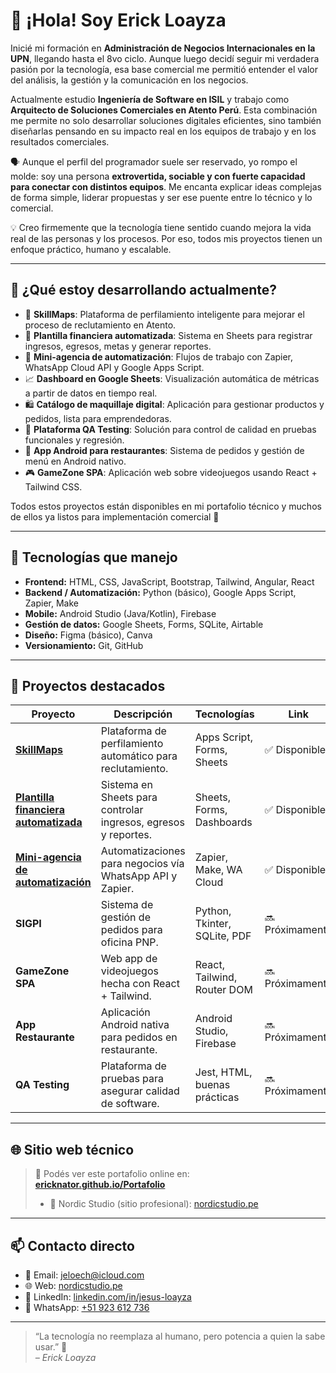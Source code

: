 # 👋 ¡Hola! Soy Erick Loayza

Inicié mi formación en **Administración de Negocios Internacionales en la UPN**, llegando hasta el 8vo ciclo. Aunque luego decidí seguir mi verdadera pasión por la tecnología, esa base comercial me permitió entender el valor del análisis, la gestión y la comunicación en los negocios.

Actualmente estudio **Ingeniería de Software en ISIL** y trabajo como **Arquitecto de Soluciones Comerciales en Atento Perú**. Esta combinación me permite no solo desarrollar soluciones digitales eficientes, sino también diseñarlas pensando en su impacto real en los equipos de trabajo y en los resultados comerciales.

🗣️ Aunque el perfil del programador suele ser reservado, yo rompo el molde: soy una persona **extrovertida, sociable y con fuerte capacidad para conectar con distintos equipos**. Me encanta explicar ideas complejas de forma simple, liderar propuestas y ser ese puente entre lo técnico y lo comercial.

💡 Creo firmemente que la tecnología tiene sentido cuando mejora la vida real de las personas y los procesos. Por eso, todos mis proyectos tienen un enfoque práctico, humano y escalable.

---

## 🚀 ¿Qué estoy desarrollando actualmente?

- 🧠 **SkillMaps**: Plataforma de perfilamiento inteligente para mejorar el proceso de reclutamiento en Atento.
- 💸 **Plantilla financiera automatizada**: Sistema en Sheets para registrar ingresos, egresos, metas y generar reportes.
- 🤖 **Mini-agencia de automatización**: Flujos de trabajo con Zapier, WhatsApp Cloud API y Google Apps Script.
- 📈 **Dashboard en Google Sheets**: Visualización automática de métricas a partir de datos en tiempo real.
- 🛍️ **Catálogo de maquillaje digital**: Aplicación para gestionar productos y pedidos, lista para emprendedoras.
- 🧪 **Plataforma QA Testing**: Solución para control de calidad en pruebas funcionales y regresión.
- 📱 **App Android para restaurantes**: Sistema de pedidos y gestión de menú en Android nativo.
- 🎮 **GameZone SPA**: Aplicación web sobre videojuegos usando React + Tailwind CSS.

Todos estos proyectos están disponibles en mi portafolio técnico y muchos de ellos ya listos para implementación comercial 🚀

---

## 🧰 Tecnologías que manejo

- **Frontend:** HTML, CSS, JavaScript, Bootstrap, Tailwind, Angular, React
- **Backend / Automatización:** Python (básico), Google Apps Script, Zapier, Make
- **Mobile:** Android Studio (Java/Kotlin), Firebase
- **Gestión de datos:** Google Sheets, Forms, SQLite, Airtable
- **Diseño:** Figma (básico), Canva
- **Versionamiento:** Git, GitHub

---

## 📂 Proyectos destacados

| Proyecto | Descripción | Tecnologías | Link |
|---------|-------------|-------------|------|
| [**SkillMaps**](https://github.com/ericknator/SkillMaps) | Plataforma de perfilamiento automático para reclutamiento. | Apps Script, Forms, Sheets | ✅ Disponible |
| [**Plantilla financiera automatizada**](https://github.com/ericknator/plantilla-finanzas) | Sistema en Sheets para controlar ingresos, egresos y reportes. | Sheets, Forms, Dashboards | ✅ Disponible |
| [**Mini-agencia de automatización**](https://github.com/ericknator/automatizacion-negocios) | Automatizaciones para negocios vía WhatsApp API y Zapier. | Zapier, Make, WA Cloud | ✅ Disponible |
| **SIGPI** | Sistema de gestión de pedidos para oficina PNP. | Python, Tkinter, SQLite, PDF | 🔜 Próximamente |
| **GameZone SPA** | Web app de videojuegos hecha con React + Tailwind. | React, Tailwind, Router DOM | 🔜 Próximamente |
| **App Restaurante** | Aplicación Android nativa para pedidos en restaurante. | Android Studio, Firebase | 🔜 Próximamente |
| **QA Testing** | Plataforma de pruebas para asegurar calidad de software. | Jest, HTML, buenas prácticas | 🔜 Próximamente |

---

## 🌐 Sitio web técnico

> 🔗 Podés ver este portafolio online en:  
> **[ericknator.github.io/Portafolio](https://ericknator.github.io/Portafolio)**
> - 🧊 Nordic Studio (sitio profesional): [nordicstudio.pe](https://nordic-studio.netlify.app/)

---

## 📫 Contacto directo

- 📧 Email: jeloech@icloud.com 
- 🌐 Web: [nordicstudio.pe](https://nordic-studio.netlify.app/)  
- 💼 LinkedIn: [linkedin.com/in/jesus-loayza](https://www.linkedin.com/in/jesus-loayza/)  
- 💬 WhatsApp: [+51 923 612 736](https://wa.me/51923612736)

---

> “La tecnología no reemplaza al humano, pero potencia a quien la sabe usar.” 🚀  
> _– Erick Loayza_
